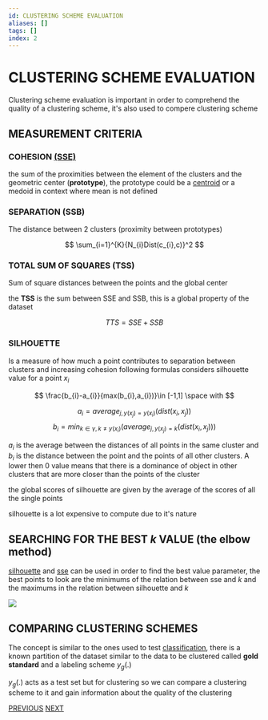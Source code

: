 ```yaml
---
id: CLUSTERING SCHEME EVALUATION
aliases: []
tags: []
index: 2
---
```


# CLUSTERING SCHEME EVALUATION

Clustering scheme evaluation is important in order to comprehend the quality of a clustering scheme, it's also used to compere clustering scheme

## MEASUREMENT CRITERIA

### COHESION [(SSE)](K-MEANS.md#DISTORTION_(*SUM_OF_SQUARE_ERRORS_SSE*))

the sum of the proximities between the element of the clusters and the geometric center (**prototype**), the prototype could be a [centroid](CLUSTERING.md#CENTROID) or a medoid in context where mean is not defined

### SEPARATION (SSB)

The distance between 2 clusters (proximity between prototypes)

$$
\sum_{i=1}^{K}{N_{i}Dist(c_{i},c)}^2
$$

### TOTAL SUM OF SQUARES (TSS)

Sum of square distances between the points and the global center

the **TSS** is the sum between SSE and SSB, this is a global property of the dataset

$$
TTS=SSE+SSB
$$

### SILHOUETTE

Is a measure of how much a point contributes to separation between clusters and increasing cohesion following formulas considers  silhouette value for a point $x_{i}$

$$
\frac{b_{i}-a_{i}}{max(b_{i},a_{i})}\in [-1,1] \space with
$$

$$
a_{i}= average_{j,y(x_{j})=y(x_{i})}(dist(x_{i},x_{j}))
$$
$$
b_{i}= min_{k \in \gamma, k \ne y(x_{i})}(average_{j,y(x_{j})=k}(dist(x_{i},x_{j})))
$$

$a_{i}$ is the average between the distances of all points in the same cluster and $b_{i}$ is the distance between the point and the points of all other clusters.
A lower then $0$ value means that there is a dominance of object in other clusters that are more closer than the points of the cluster

the global scores of silhouette are given by the average of the scores of all the single points

silhouette is a lot expensive to compute due to it's nature


## SEARCHING FOR THE BEST $k$ VALUE (the elbow method)

[silhouette](#SILHOUETTE) and [sse](K-MEANS.md#DISTORTION_(*SUM_OF_SQUARE_ERRORS_SSE*)) can be used in order to find the best value parameter, the best points to look are the minimums of the relation between sse and $k$ and the maximums in the relation between silhouette and $k$

![](datamining/Pasted_image_20240116140806.png)


## COMPARING CLUSTERING SCHEMES

The concept is similar to the ones used to test [classification](CLASSIFICATION.md#CLASSIFICATION_WORKFLOW), there is a known partition of the dataset similar to the data to be clustered called **gold standard** and a labeling scheme $y_{g}(.)$

$y_{g}(.)$ acts as a test set but for clustering so we can compare a clustering scheme to it and gain information about the quality of the clustering


[PREVIOUS](CLUSTERING.md) [NEXT](datamining/K-MEANS.md)
